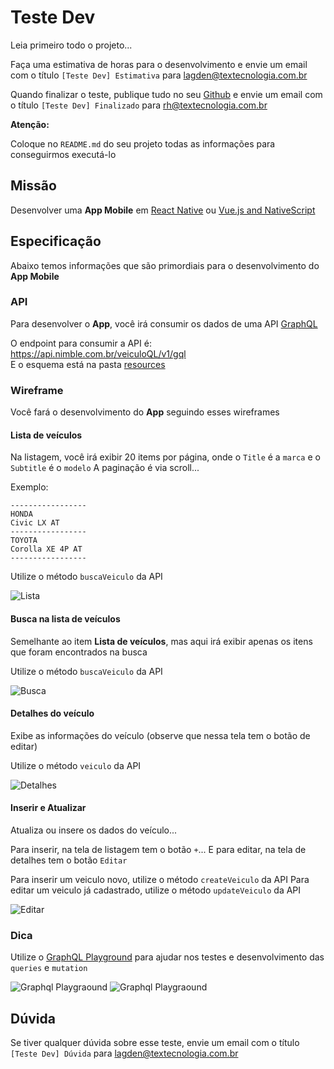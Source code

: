 # Teste Dev

Leia primeiro todo o projeto...

Faça uma estimativa de horas para o desenvolvimento e envie um email com o título `[Teste Dev] Estimativa` para lagden@textecnologia.com.br

Quando finalizar o teste, publique tudo no seu [Github](https://github.com) e envie um email com o título `[Teste Dev] Finalizado` para rh@textecnologia.com.br

**Atenção:**

Coloque no `README.md` do seu projeto todas as informações para conseguirmos executá-lo


## Missão

Desenvolver uma **App Mobile** em [React Native](https://facebook.github.io/react-native/) ou [Vue.js and NativeScript](https://nativescript-vue.org/)


## Especificação

Abaixo temos informações que são primordiais para o desenvolvimento do **App Mobile**


### API

Para desenvolver o **App**, você irá consumir os dados de uma API [GraphQL](http://graphql.org/)

O endpoint para consumir a API é: https://api.nimble.com.br/veiculoQL/v1/gql  
E o esquema está na pasta [resources](https://github.com/TExTecnologia/teste-dev/blob/master/resources/schema.graphql)


### Wireframe

Você fará o desenvolvimento do **App** seguindo esses wireframes


#### Lista de veículos

Na listagem, você irá exibir 20 items por página, onde o `Title` é a `marca` e o `Subtitle` é o `modelo`
A paginação é via scroll...

Exemplo:

```
-----------------
HONDA
Civic LX AT
-----------------
TOYOTA
Corolla XE 4P AT
-----------------
```

Utilize o método `buscaVeiculo` da API

![Lista](https://github.com/TExTecnologia/teste-dev/raw/master/resources/wireframe/lista.png)


#### Busca na lista de veículos

Semelhante ao item **Lista de veículos**, mas aqui irá exibir apenas os itens que foram encontrados na busca

Utilize o método `buscaVeiculo` da API

![Busca](https://github.com/TExTecnologia/teste-dev/raw/master/resources/wireframe/busca.png)


#### Detalhes do veículo

Exibe as informações do veículo (observe que nessa tela tem o botão de editar)

Utilize o método `veiculo` da API

![Detalhes](https://github.com/TExTecnologia/teste-dev/raw/master/resources/wireframe/detalhes.png)


#### Inserir e Atualizar

Atualiza ou insere os dados do veículo...

Para inserir, na tela de listagem tem o botão `+`...
E para editar, na tela de detalhes tem o botão `Editar`

Para inserir um veiculo novo, utilize o método `createVeiculo` da API
Para editar um veiculo já cadastrado, utilize o método `updateVeiculo` da API

![Editar](https://github.com/TExTecnologia/teste-dev/raw/master/resources/wireframe/edit.png)


### Dica

Utilize o [GraphQL Playground](https://www.graphqlbin.com/new) para ajudar nos testes e desenvolvimento das `queries` e `mutation`

![Graphql Playgraound](https://github.com/TExTecnologia/teste-dev/raw/master/resources/graphql-playgraound-1.png)
![Graphql Playgraound](https://github.com/TExTecnologia/teste-dev/raw/master/resources/graphql-playgraound-2.png)


## Dúvida

Se tiver qualquer dúvida sobre esse teste, envie um email com o título `[Teste Dev] Dúvida` para lagden@textecnologia.com.br
